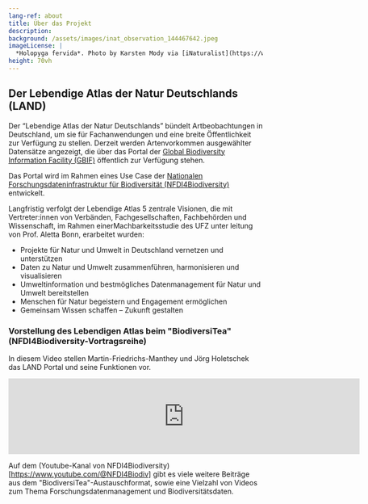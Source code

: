 ```yaml
---
lang-ref: about
title: Über das Projekt
description: 
background: /assets/images/inat_observation_144467642.jpeg
imageLicense: |
  *Holopyga fervida*. Photo by Karsten Mody via [iNaturalist](https://www.inaturalist.org/observations/144467642)
height: 70vh
---
```


## Der Lebendige Atlas der Natur Deutschlands (LAND)

Der “Lebendige Atlas der Natur Deutschlands” bündelt Artbeobachtungen in Deutschland, um sie für Fachanwendungen und eine breite Öffentlichkeit zur Verfügung zu stellen. Derzeit werden Artenvorkommen ausgewählter Datensätze angezeigt, die über das Portal der [Global Biodiversity Information Facility (GBIF)](http://www.gbif.org) öffentlich zur Verfügung stehen.

Das Portal wird im Rahmen eines Use Case der [Nationalen Forschungsdateninfrastruktur für Biodiversität (NFDI4Biodiversity)](https://www.nfdi4biodiversity.org) entwickelt.

Langfristig verfolgt der Lebendige Atlas 5 zentrale Visionen, die mit Vertreter:innen von Verbänden, Fachgesellschaften, Fachbehörden und Wissenschaft, im Rahmen einerMachbarkeitsstudie des UFZ unter leitung von Prof. Aletta Bonn, erarbeitet wurden:

* Projekte für Natur und Umwelt in Deutschland vernetzen und unterstützen
* Daten zu Natur und Umwelt zusammenführen, harmonisieren und visualisieren
* Umweltinformation und bestmögliches Datenmanagement für Natur und Umwelt bereitstellen
* Menschen für Natur begeistern und Engagement ermöglichen
* Gemeinsam Wissen schaffen – Zukunft gestalten

### Vorstellung des Lebendigen Atlas beim "BiodiversiTea" (NFDI4Biodiversity-Vortragsreihe)

In diesem Video stellen Martin-Friedrichs-Manthey und Jörg Holetschek das LAND Portal und seine Funktionen vor.

<iframe width="696" src="https://www.youtube.com/embed/nIAbQ1b1h9A?si=EvEEwN51fRodKhzf" title="YouTube video player" frameborder="0" allow="accelerometer; autoplay; clipboard-write; encrypted-media; gyroscope; picture-in-picture; web-share" referrerpolicy="strict-origin-when-cross-origin" allowfullscreen></iframe>

Auf dem (Youtube-Kanal von NFDI4Biodiversity)[https://www.youtube.com/@NFDI4Biodiv] gibt es viele weitere Beiträge aus dem "BiodiversiTea"-Austauschformat, sowie eine Vielzahl von Videos zum Thema Forschungsdatenmanagement und Biodiversitätsdaten.


